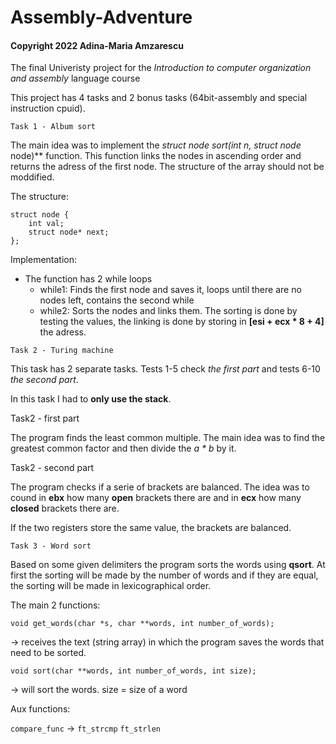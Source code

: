 # Assembly-Adventure
#### Copyright 2022 Adina-Maria Amzarescu
The final Univeristy project for the _Introduction to computer organization and assembly_ language course

This project has 4 tasks and 2 bonus tasks (64bit-assembly and special instruction cpuid).

`Task 1 - Album sort`

The main idea was to implement the **struct node* sort(int n, struct node* node)** function.
This function links the nodes in ascending order and returns the adress of the first node.
The structure of the array should not be moddified.

The structure:

    struct node {
        int val;
        struct node* next;
    };
    
Implementation:

 * The function has 2 while loops
    * while1: Finds the first node and saves it, 
      loops until there are no nodes left, 
      contains the second while
    * while2: Sorts the nodes and links them.
       The sorting is done by testing the values,
       the linking is done by storing in **[esi + ecx * 8 + 4]**
       the adress.

`Task 2 - Turing machine`

This task has 2 separate tasks. Tests 1-5 check _the first part_
and tests 6-10 _the second part_.

In this task I had to **only use the stack**. 

Task2 - first part

The program finds the least common multiple.
The main idea was to find the greatest common factor and then divide
the _a * b_ by it.

Task2 - second part

The program checks if a serie of brackets are balanced.
The idea was to cound in **ebx** how many **open** brackets there are
and in **ecx** how many **closed** brackets there are.

If the two registers store the same value, the brackets are balanced.

`Task 3 - Word sort`

Based on some given delimiters the program sorts the words using 
**qsort**.
At first the sorting will be made by the number of words and if
they are equal, the sorting will be made in lexicographical order.

The main 2 functions:

`void get_words(char *s, char **words, int number_of_words);`

   -> receives the text (string array) in which the program saves
      the words that need to be sorted. 
      
`void sort(char **words, int number_of_words, int size);`

   -> will sort the words. size = size of a word
   
   
Aux functions:

`compare_func`
    ->
`ft_strcmp`
`ft_strlen`
